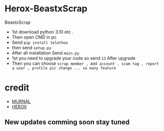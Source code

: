 # Herox-BeastxScrap
BeastxScrap 


- 1st download python 3.10 etc . 
- Then open CMD in pc 
- Send `pip install telethon`
- then send `setup.py`
- After all installation Send `main.py`
- 1st you need to upgrade your code so send `13` After upgrade 
- Then you can choose `scrap member , Add account , scam tag , report a user , profile pic change ... so many feature`


# credit 

- [MURNAL](t.me/godmurnal)
- [HEROX](t.me/herox_xd)


## New updates comming soon stay tuned 
